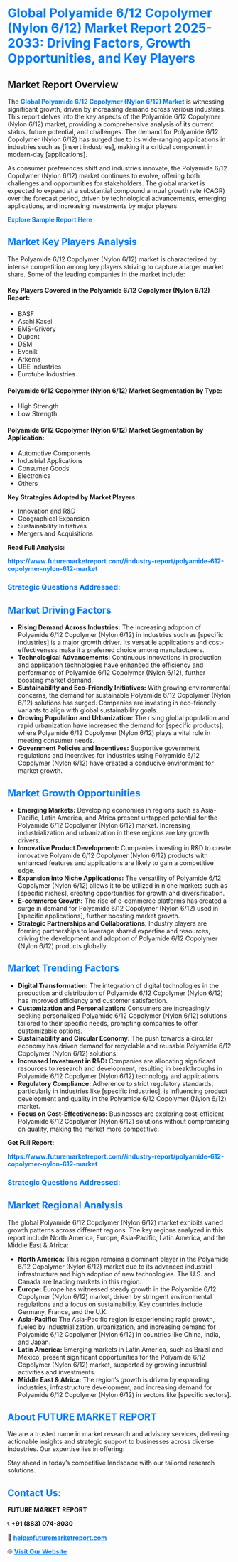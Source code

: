 <h1 style="color: #007BFF;">Global Polyamide 6/12 Copolymer (Nylon 6/12) Market Report 2025-2033: Driving Factors, Growth Opportunities, and Key Players</h1>

<section id="overview">
<h2>Market Report Overview</h2>
<p>The <a href="https://www.futuremarketreport.com//industry-report/polyamide-612-copolymer-nylon-612-market" style="color: #007BFF; text-decoration: none;"><strong>Global Polyamide 6/12 Copolymer (Nylon 6/12) Market</strong></a> is witnessing significant growth, driven by increasing demand across various industries. This report delves into the key aspects of the Polyamide 6/12 Copolymer (Nylon 6/12) market, providing a comprehensive analysis of its current status, future potential, and challenges. The demand for Polyamide 6/12 Copolymer (Nylon 6/12) has surged due to its wide-ranging applications in industries such as [insert industries], making it a critical component in modern-day [applications].</p>
<p>As consumer preferences shift and industries innovate, the Polyamide 6/12 Copolymer (Nylon 6/12) market continues to evolve, offering both challenges and opportunities for stakeholders. The global market is expected to expand at a substantial compound annual growth rate (CAGR) over the forecast period, driven by technological advancements, emerging applications, and increasing investments by major players.</p>
</section>

<section id="overview">
<p><a href="https://www.futuremarketreport.com//request-sample/reportId=59692" style="color: #007BFF; text-decoration: none;"><strong>Explore Sample Report Here</strong></a></p>
</section>

<section id="key-players">
<h2 style="color: #007BFF;">Market Key Players Analysis</h2>
<p>The Polyamide 6/12 Copolymer (Nylon 6/12) market is characterized by intense competition among key players striving to capture a larger market share. Some of the leading companies in the market include:</p>
<h4>Key Players Covered in the Polyamide 6/12 Copolymer (Nylon 6/12) Report:</h4>
<ul><li>BASF</li><li>Asahi Kasei</li><li>EMS-Grivory</li><li>Dupont</li><li>DSM</li><li>Evonik</li><li>Arkema</li><li>UBE Industries</li><li>Eurotube Industries</li></ul>
<h4>Polyamide 6/12 Copolymer (Nylon 6/12) Market Segmentation by Type:</h4>
<ul><li>High Strength</li><li>Low Strength</li></ul>

<h4>Polyamide 6/12 Copolymer (Nylon 6/12) Market Segmentation by Application:</h4>
<ul><li>Automotive Components</li><li>Industrial Applications</li><li>Consumer Goods</li><li>Electronics</li><li>Others</li></ul>
<p><strong>Key Strategies Adopted by Market Players:</strong></p>
<ul>
<li>Innovation and R&D</li>
<li>Geographical Expansion</li>
<li>Sustainability Initiatives</li>
<li>Mergers and Acquisitions</li>
</ul>
</section>

<section>
<p><strong>Read Full Analysis: </strong></p><a href="https://www.futuremarketreport.com//industry-report/polyamide-612-copolymer-nylon-612-market" style="color: #007BFF; text-decoration: none;"><strong>https://www.futuremarketreport.com//industry-report/polyamide-612-copolymer-nylon-612-market</strong></a>
<h3 style="color: #007BFF;">Strategic Questions Addressed:</h3>
</section>

<section id="driving-factors">
<h2 style="color: #007BFF;">Market Driving Factors</h2>
<ul>
<li><strong>Rising Demand Across Industries:</strong> The increasing adoption of Polyamide 6/12 Copolymer (Nylon 6/12) in industries such as [specific industries] is a major growth driver. Its versatile applications and cost-effectiveness make it a preferred choice among manufacturers.</li>
<li><strong>Technological Advancements:</strong> Continuous innovations in production and application technologies have enhanced the efficiency and performance of Polyamide 6/12 Copolymer (Nylon 6/12), further boosting market demand.</li>
<li><strong>Sustainability and Eco-Friendly Initiatives:</strong> With growing environmental concerns, the demand for sustainable Polyamide 6/12 Copolymer (Nylon 6/12) solutions has surged. Companies are investing in eco-friendly variants to align with global sustainability goals.</li>
<li><strong>Growing Population and Urbanization:</strong> The rising global population and rapid urbanization have increased the demand for [specific products], where Polyamide 6/12 Copolymer (Nylon 6/12) plays a vital role in meeting consumer needs.</li>
<li><strong>Government Policies and Incentives:</strong> Supportive government regulations and incentives for industries using Polyamide 6/12 Copolymer (Nylon 6/12) have created a conducive environment for market growth.</li>
</ul>
</section>

<section id="growth-opportunities">
<h2 style="color: #007BFF;">Market Growth Opportunities</h2>
<ul>
<li><strong>Emerging Markets:</strong> Developing economies in regions such as Asia-Pacific, Latin America, and Africa present untapped potential for the Polyamide 6/12 Copolymer (Nylon 6/12) market. Increasing industrialization and urbanization in these regions are key growth drivers.</li>
<li><strong>Innovative Product Development:</strong> Companies investing in R&D to create innovative Polyamide 6/12 Copolymer (Nylon 6/12) products with enhanced features and applications are likely to gain a competitive edge.</li>
<li><strong>Expansion into Niche Applications:</strong> The versatility of Polyamide 6/12 Copolymer (Nylon 6/12) allows it to be utilized in niche markets such as [specific niches], creating opportunities for growth and diversification.</li>
<li><strong>E-commerce Growth:</strong> The rise of e-commerce platforms has created a surge in demand for Polyamide 6/12 Copolymer (Nylon 6/12) used in [specific applications], further boosting market growth.</li>
<li><strong>Strategic Partnerships and Collaborations:</strong> Industry players are forming partnerships to leverage shared expertise and resources, driving the development and adoption of Polyamide 6/12 Copolymer (Nylon 6/12) products globally.</li>
</ul>
</section>

<section id="trending-factors">
<h2 style="color: #007BFF;">Market Trending Factors</h2>
<ul>
<li><strong>Digital Transformation:</strong> The integration of digital technologies in the production and distribution of Polyamide 6/12 Copolymer (Nylon 6/12) has improved efficiency and customer satisfaction.</li>
<li><strong>Customization and Personalization:</strong> Consumers are increasingly seeking personalized Polyamide 6/12 Copolymer (Nylon 6/12) solutions tailored to their specific needs, prompting companies to offer customizable options.</li>
<li><strong>Sustainability and Circular Economy:</strong> The push towards a circular economy has driven demand for recyclable and reusable Polyamide 6/12 Copolymer (Nylon 6/12) solutions.</li>
<li><strong>Increased Investment in R&D:</strong> Companies are allocating significant resources to research and development, resulting in breakthroughs in Polyamide 6/12 Copolymer (Nylon 6/12) technology and applications.</li>
<li><strong>Regulatory Compliance:</strong> Adherence to strict regulatory standards, particularly in industries like [specific industries], is influencing product development and quality in the Polyamide 6/12 Copolymer (Nylon 6/12) market.</li>
<li><strong>Focus on Cost-Effectiveness:</strong> Businesses are exploring cost-efficient Polyamide 6/12 Copolymer (Nylon 6/12) solutions without compromising on quality, making the market more competitive.</li>
</ul>
</section>

<section>
<p><strong>Get Full Report: </strong></p><a href="https://www.futuremarketreport.com//industry-report/polyamide-612-copolymer-nylon-612-market" style="color: #007BFF; text-decoration: none;"><strong>https://www.futuremarketreport.com//industry-report/polyamide-612-copolymer-nylon-612-market</strong></a>
<h3 style="color: #007BFF;">Strategic Questions Addressed:</h3>
</section>


<section id="regional-analysis">
<h2 style="color: #007BFF;">Market Regional Analysis</h2>
<p>The global Polyamide 6/12 Copolymer (Nylon 6/12) market exhibits varied growth patterns across different regions. The key regions analyzed in this report include North America, Europe, Asia-Pacific, Latin America, and the Middle East & Africa:</p>
<ul>
<li><strong>North America:</strong> This region remains a dominant player in the Polyamide 6/12 Copolymer (Nylon 6/12) market due to its advanced industrial infrastructure and high adoption of new technologies. The U.S. and Canada are leading markets in this region.</li>
<li><strong>Europe:</strong> Europe has witnessed steady growth in the Polyamide 6/12 Copolymer (Nylon 6/12) market, driven by stringent environmental regulations and a focus on sustainability. Key countries include Germany, France, and the U.K.</li>
<li><strong>Asia-Pacific:</strong> The Asia-Pacific region is experiencing rapid growth, fueled by industrialization, urbanization, and increasing demand for Polyamide 6/12 Copolymer (Nylon 6/12) in countries like China, India, and Japan.</li>
<li><strong>Latin America:</strong> Emerging markets in Latin America, such as Brazil and Mexico, present significant opportunities for the Polyamide 6/12 Copolymer (Nylon 6/12) market, supported by growing industrial activities and investments.</li>
<li><strong>Middle East & Africa:</strong> The region’s growth is driven by expanding industries, infrastructure development, and increasing demand for Polyamide 6/12 Copolymer (Nylon 6/12) in sectors like [specific sectors].</li>
</ul>
</section>

<footer>
<h2 style="color: #007BFF;">About FUTURE MARKET REPORT</h2>
<p>We are a trusted name in market research and advisory services, delivering actionable insights and strategic support to businesses across diverse industries. Our expertise lies in offering:</p>

<p>Stay ahead in today’s competitive landscape with our tailored research solutions.</p>

<h2 style="color: #007BFF;">Contact Us:</h2>
<p><strong>FUTURE MARKET REPORT</strong></p>
<p>📞 <strong>+91 (883) 074-8030</strong></p>
<p>📧 <strong><a href="mailto:help@futuremarketreport.com" style="color: #007BFF;">help@futuremarketreport.com</a></strong></p>
<p>🌐 <strong><a href="https://www.futuremarketreport.com/" style="color: #007BFF;">Visit Our Website</a></strong></p>
</footer>